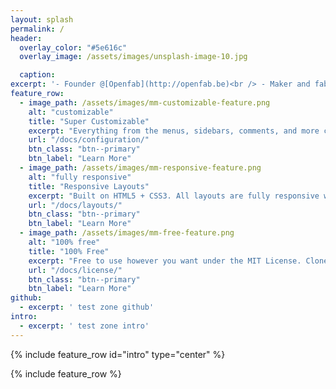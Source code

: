 ```yaml
---
layout: splash
permalink: /
header:
  overlay_color: "#5e616c"
  overlay_image: /assets/images/unsplash-image-10.jpg

  caption:
excerpt: '- Founder @[Openfab](http://openfab.be)<br /> - Maker and fabmanager @[Openfab](http://openfab.be)<br /> - Belgian ambassador @[VULCA - European program](https://www.facebook.com/vulcaeuropeanprogram/)<br /> '
feature_row:
  - image_path: /assets/images/mm-customizable-feature.png
    alt: "customizable"
    title: "Super Customizable"
    excerpt: "Everything from the menus, sidebars, comments, and more can be configured or set with YAML Front Matter."
    url: "/docs/configuration/"
    btn_class: "btn--primary"
    btn_label: "Learn More"
  - image_path: /assets/images/mm-responsive-feature.png
    alt: "fully responsive"
    title: "Responsive Layouts"
    excerpt: "Built on HTML5 + CSS3. All layouts are fully responsive with helpers to augment your content."
    url: "/docs/layouts/"
    btn_class: "btn--primary"
    btn_label: "Learn More"
  - image_path: /assets/images/mm-free-feature.png
    alt: "100% free"
    title: "100% Free"
    excerpt: "Free to use however you want under the MIT License. Clone it, fork it, customize it, whatever!"
    url: "/docs/license/"
    btn_class: "btn--primary"
    btn_label: "Learn More"
github:
  - excerpt: ' test zone github'
intro:
  - excerpt: ' test zone intro'
---
```


{% include feature_row id="intro" type="center" %}

{% include feature_row %}
